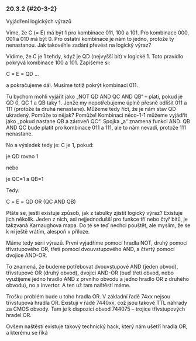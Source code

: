 ### 20.3.2 {#20-3-2}

Vyjádření logických výrazů

Víme, že C (= E) má být 1 pro kombinace 011, 100 a 101\. Pro kombinace 000, 001 a 010 má být 0\. Pro ostatní kombinace je nám to jedno, protože ty nenastanou. Jak takovéhle zadání převést na logický výraz?

Vidíme, že C je 1 tehdy, když je QD (nejvyšší bit) v logické 1\. Toto pravidlo pokrývá kombinace 100 a 101\. Zapíšeme si:

C = E = QD ...

a pokračujeme dál. Musíme totiž pokrýt kombinaci 011.

Tu bychom mohli vyjářit jako „NOT QD AND QC AND QB“ – platí, pokud je QD 0, QC 1 a QB taky 1\. Jenže my nepotřebujeme úplně přesně odlišit 011 a 111 (protože ta druhá nenastane). Můžeme tedy říct, že je nám stav QD ukradený. Pomůže to nějak? Pomůže! Kombinaci něco-1-1 můžeme vyjádřit jako „pokud nastane QB a zároveň QC“. Spojka „a“ znamená funkci AND. QB AND QC bude platit pro kombinace 011 a 111, ale to nám nevadí, protože 111 nenastane.

No a výsledek tedy je: C je 1, pokud:

je QD rovno 1

nebo

je QC=1 a QB=1

Tedy:

C = E = QD OR (QC AND QB)

Ptáte se, jestli existuje způsob, jak z tabulky zjistit logický výraz? Existuje jich několik. Jeden z nich, asi nejjednodušší pro funkce tří nebo čtyř bitů, je takzvaná Karnaughova mapa. Do té se teď nechci pouštět, ale myslím, že se k ní ještě vrátím, alespoň v příloze.

Máme tedy sérii výrazů. První vyjádříme pomocí hradla NOT, druhý pomocí třívstupového OR, třetí pomocí dvouvstupového AND, a čtvrtý pomocí dvojice AND-OR.

To znamená, že budeme potřebovat dvouvstupové AND (jeden obvod), třívstupové OR (druhý obvod), dvojici AND-OR (buď třetí obvod, nebo využijeme jedno hradlo AND z prvního obvodu a jedno hradlo OR z druhého obvodu), no a invertor. A ten už tam naštěstí máme.

Trošku problém bude u toho hradla OR. V základní řadě 74xx nejsou třívstupová hradla OR. Existují v řadě 7440xx, což jsou takové TTL náhrady za CMOS obvody. Tam je k dispozici obvod 744075 – trojice třívstupových hradel OR.

Ovšem naštěstí existuje takový technický hack, který nám ušetří hradla OR, a kterému se říká